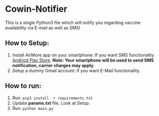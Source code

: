 # Cowin-Notifier
This is a single Python3 file which will notify you regarding vaccine availability via E-mail as well as SMS!

## How to Setup:
1. Install AirMore app on your smartphone: If you want SMS functionality [Andriod Play Store](https://play.google.com/store/apps/details?id=com.airmore).
**Note: Your smartphone will be used to send SMS notification, carrier charges may apply.**
2. Setup a dummy Gmail account: If you want E-Mail functionality.

## How to run:
1. Run: `pip3 install -r requirements.txt`
2. Update **params.txt** file, Look at *Setup*.
3. Run: `python main.py`